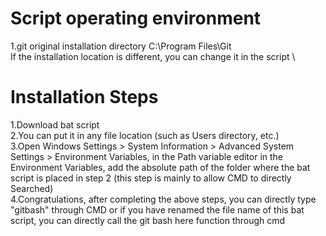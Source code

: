 # Script operating environment
1.git original installation directory C:\Program Files\Git \
If the installation location is different, you can change it in the script \

# Installation Steps
1.Download bat script \
2.You can put it in any file location (such as Users directory, etc.) \
3.Open Windows Settings > System Information > Advanced System Settings > Environment Variables, in the Path variable editor in the Environment Variables, add the absolute path of the folder where the bat script is placed in step 2 (this step is mainly to allow CMD to directly Searched) \
4.Congratulations, after completing the above steps, you can directly type "gitbash" through CMD or if you have renamed the file name of this bat script, you can directly call the git bash here function through cmd
